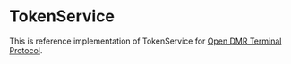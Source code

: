 # TokenService

This is reference implementation of TokenService for [Open DMR Terminal Protocol](https://wiki.brandmeister.network/index.php/Open_DMR_Terminal_Protocol/Push_Service).
